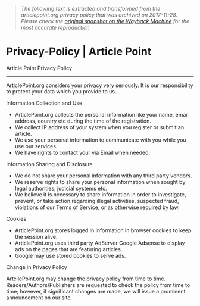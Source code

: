 > *The following text is extracted and transformed from the articlepoint.org privacy policy that was archived on 2017-11-28. Please check the [original snapshot on the Wayback Machine](https://web.archive.org/web/20171128125458id_/http%3A//www.articlepoint.org/privacy-policy.aspx) for the most accurate reproduction.*

# Privacy-Policy | Article Point

Article Point Privacy Policy

* * *

ArticlePoint.org considers your privacy very seriously. It is our responsibility to protect your data which you provide to us. 

Information Collection and Use

  * ArticlePoint.org collects the personal information like your name, email address, country etc during the time of the registration.
  * We collect IP address of your system when you register or submit an article.
  * We use your personal information to communicate with you while you use our services.
  * We have rights to contact your via Email when needed.



Information Sharing and Disclosure 

  * We do not share your personal information with any third party vendors.
  * We reserve rights to share your personal information when sought by legal authorities, judicial systems etc.
  * We believe it is necessary to share information in order to investigate, prevent, or take action regarding illegal activities, suspected fraud, violations of our Terms of Service, or as otherwise required by law.



Cookies 

  * ArticlePoint.org stores logged In information in browser cookies to keep the session alive.
  * ArticlePoint.org uses third party AdServer Google Adsense to display ads on the pages that are featuring articles.
  * Google may use stored cookies to serve ads.



Change in Privacy Policy  


ArtcilePoint.org may change the privacy policy from time to time. Readers/Authors/Publishers are requested to check the policy from time to time; however, if significant changes are made, we will issue a prominent announcement on our site.
